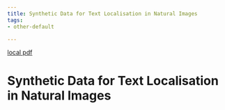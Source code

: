 ```yaml
---
title: Synthetic Data for Text Localisation in Natural Images
tags:
- other-default

---
```


[local pdf](../../../pdfs/Synthetic%20Data%20for%20Text%20Localisation%20in%20Natural%20Images.pdf)

# Synthetic Data for Text Localisation in Natural Images
